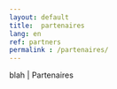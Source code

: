 ```yaml
---
layout: default
title:  partenaires
lang: en
ref: partners
permalink : /partenaires/
---
```



 blah | Partenaires
